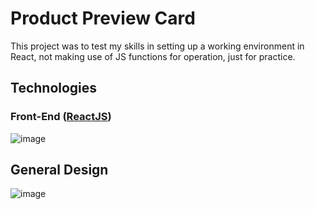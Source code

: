 # Product Preview Card

This project was to test my skills in setting up a working environment in React, not making use of JS functions for operation, just for practice.

## Technologies
### Front-End ([ReactJS](https://pt-br.reactjs.org/))

![image](https://github.com/willmarchi01/react-product-preview-card/blob/main/midia/1.png)

## General Design

![image](https://github.com/willmarchi01/react-product-preview-card/blob/main/midia/2.png)
